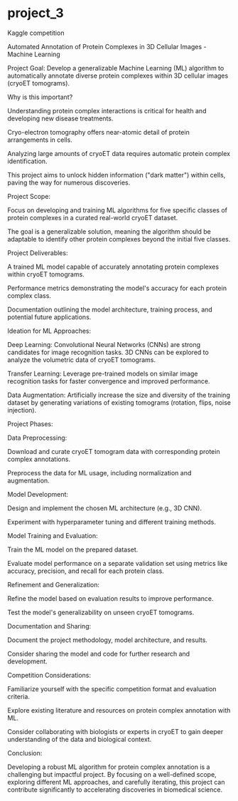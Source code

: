 # project_3
Kaggle competition 

Automated Annotation of Protein Complexes in 3D Cellular Images -Machine Learning 

Project Goal: Develop a generalizable Machine Learning (ML) algorithm to automatically annotate diverse protein complexes within 3D cellular images (cryoET tomograms). 

Why is this important? 

Understanding protein complex interactions is critical for health and developing new disease treatments. 

Cryo-electron tomography offers near-atomic detail of protein arrangements in cells. 

Analyzing large amounts of cryoET data requires automatic protein complex identification. 

This project aims to unlock hidden information ("dark matter") within cells, paving the way for numerous discoveries. 

Project Scope: 

Focus on developing and training ML algorithms for five specific classes of protein complexes in a curated real-world cryoET dataset. 

The goal is a generalizable solution, meaning the algorithm should be adaptable to identify other protein complexes beyond the initial five classes. 

Project Deliverables: 

A trained ML model capable of accurately annotating protein complexes within cryoET tomograms. 

Performance metrics demonstrating the model's accuracy for each protein complex class. 

Documentation outlining the model architecture, training process, and potential future applications. 

Ideation for ML Approaches: 

Deep Learning: Convolutional Neural Networks (CNNs) are strong candidates for image recognition tasks. 3D CNNs can be explored to analyze the volumetric data of cryoET tomograms. 

Transfer Learning: Leverage pre-trained models on similar image recognition tasks for faster convergence and improved performance. 

Data Augmentation: Artificially increase the size and diversity of the training dataset by generating variations of existing tomograms (rotation, flips, noise injection). 

Project Phases: 

Data Preprocessing:  

Download and curate cryoET tomogram data with corresponding protein complex annotations. 

Preprocess the data for ML usage, including normalization and augmentation. 

Model Development:  

Design and implement the chosen ML architecture (e.g., 3D CNN). 

Experiment with hyperparameter tuning and different training methods. 

Model Training and Evaluation:  

Train the ML model on the prepared dataset. 

Evaluate model performance on a separate validation set using metrics like accuracy, precision, and recall for each protein class. 

Refinement and Generalization:  

Refine the model based on evaluation results to improve performance. 

Test the model's generalizability on unseen cryoET tomograms. 

Documentation and Sharing:  

Document the project methodology, model architecture, and results. 

Consider sharing the model and code for further research and development. 

Competition Considerations: 

Familiarize yourself with the specific competition format and evaluation criteria. 

Explore existing literature and resources on protein complex annotation with ML. 

Consider collaborating with biologists or experts in cryoET to gain deeper understanding of the data and biological context. 

Conclusion: 

Developing a robust ML algorithm for protein complex annotation is a challenging but impactful project. By focusing on a well-defined scope, exploring different ML approaches, and carefully iterating, this project can contribute significantly to accelerating discoveries in biomedical science. 
